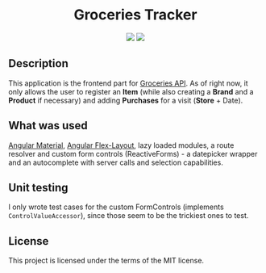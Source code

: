 <h1 align="center">
  Groceries Tracker
</h1>

<p align="center">
    <a alt="Angular">
        <img src="https://img.shields.io/badge/Angular-v11-DD0031" />
    </a>
    <a alt="License">
        <img src="https://img.shields.io/badge/license-MIT-63B0CD.svg" />
    </a>
</p>

## Description ##

This application is the frontend part for [Groceries API](https://github.com/rodrigocso/springboot-groceries-api). As of right now, it only allows the user to register an **Item** (while also
creating a **Brand** and a **Product** if necessary) and adding **Purchases** for a visit (**Store** + Date).

## What was used

[Angular Material](https://material.angular.io/), [Angular Flex-Layout](https://github.com/angular/flex-layout), lazy loaded modules, a route resolver and custom form controls (ReactiveForms) - a datepicker wrapper and an autocomplete with server calls and selection capabilities.

## Unit testing

I only wrote test cases for the custom FormControls (implements `ControlValueAccessor`), since those seem to be the trickiest ones to test.

## License ##
This project is licensed under the terms of the MIT license.
